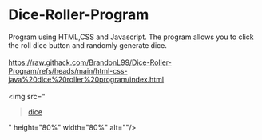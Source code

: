 # Dice-Roller-Program
Program using HTML,CSS and Javascript. The program allows you to click the roll dice button and randomly generate dice.
<br />
<br /> 
https://raw.githack.com/BrandonL99/Dice-Roller-Program/refs/heads/main/html-css-java%20dice%20roller%20program/index.html
<br />
<br />
<img src="<blockquote class="imgur-embed-pub" lang="en" data-id="a/dx5Xrc8"  ><a href="//imgur.com/a/dx5Xrc8">dice</a></blockquote><script async src="//s.imgur.com/min/embed.js" charset="utf-8"></script>" height="80%" width="80%" alt=""/>
